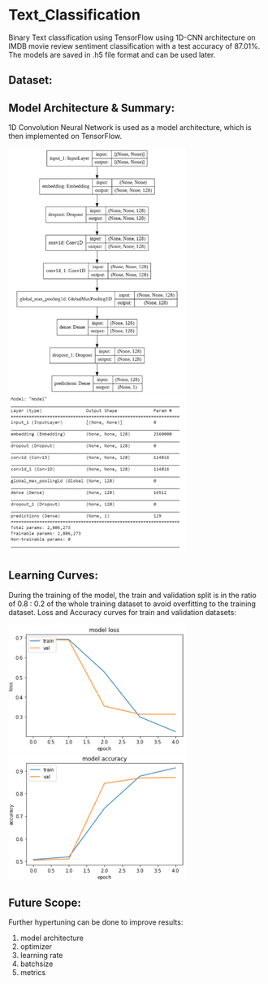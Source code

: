 # Text_Classification

Binary Text classification using TensorFlow using 1D-CNN architecture on IMDB movie review sentiment classification with a test accuracy of 87.01%. The models are saved in .h5 file format and can be used later.

## Dataset:

## Model Architecture & Summary:
1D Convolution Neural Network is used as a model architecture, which is then implemented on TensorFlow.

<img width= 350, src="https://github.com/Mansi130101/Text_Classification/blob/6731d09f65b069a0129f2eb98c8f8ab43c69c144/model%20architecture.png" alt="Model Architecture" /> <img width= 350, src="https://github.com/Mansi130101/Text_Classification/blob/e23c671c5bccddc63120224b726367bba50c55b4/model_summary.png" alt="Model Summary" />

## Learning Curves:
During the training of the model, the train and validation split is in the ratio of 0.8 : 0.2 of the whole training dataset to avoid overfitting to the training dataset. Loss and Accuracy curves for train and validation datasets:

<img width= 350, src="https://github.com/Mansi130101/Text_Classification/blob/f22e5ed3925a98dad7cf83061c0a8535f9372c0f/Loss.png" alt="Loss" /> <img width= 350, src="https://github.com/Mansi130101/Text_Classification/blob/f22e5ed3925a98dad7cf83061c0a8535f9372c0f/Accuracy.png" alt="Accuracy" />

## Future Scope:
Further hypertuning can be done to improve results:

1. model architecture
2. optimizer
3. learning rate
4. batchsize
5. metrics
